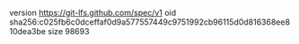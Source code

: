 version https://git-lfs.github.com/spec/v1
oid sha256:c025fb6c0dceffaf0d9a577557449c9751992cb96115d0d816368ee810dea3be
size 98693
